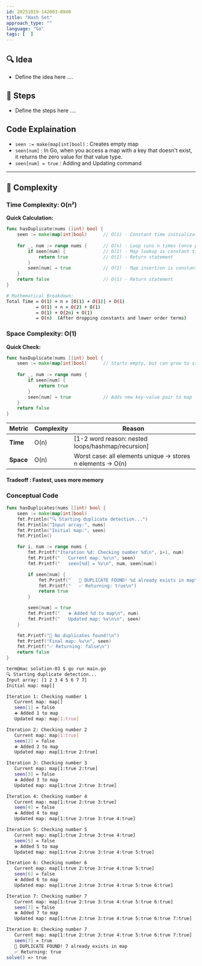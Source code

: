 ```yaml
---
id: 20251019-142803-8940
title: "Hash Set"
approach_type: ""
language: "Go"
tags: [  ]
---
```

## 🔍 Idea
* Define the idea here ....

## 🧩 Steps
* Define the steps here ....

## Code Explaination 
* `seen := make(map[int]bool)` : Creates empty map
* `seen[num]` : In Go, when you access a map with a key that doesn't exist, it returns the zero value for that value type.
* `seen[num] = true` : Adding and Updating command

---

## 🧮 Complexity

### Time Complexity: O(n²)
**Quick Calculation:**
```go
func hasDuplicate(nums []int) bool {
    seen := make(map[int]bool)      // O(1) - Constant time initialization
    
    for _, num := range nums {      // O(n) - Loop runs n times (once per element)
        if seen[num] {              // O(1) - Map lookup is constant time
            return true             // O(1) - Return statement
        }
        seen[num] = true            // O(1) - Map insertion is constant time
    }
    return false                    // O(1) - Return statement
}
```
```bash
# Mathematical Breakdown:
Total Time = O(1) + n × [O(1) + O(1)] + O(1)
           = O(1) + n × O(2) + O(1)
           = O(1) + O(2n) + O(1)
           = O(n)  (After dropping constants and lower order terms)
```

### Space Complexity: O(1)
**Quick Check:**
```go
func hasDuplicate(nums []int) bool {
    seen := make(map[int]bool)      // Starts empty, but can grow to store n elements
    
    for _, num := range nums {  
        if seen[num] {              
            return true
        }
        seen[num] = true            // Adds new key-value pair to map
    }
    return false
}
```

| Metric  |  Complexity | Reason |
|---------|-------------|--------|
| **Time**  | O(n) | [1-2 word reason: nested loops/hashmap/recursion] |
| **Space** | O(n) |  Worst case: all elements unique → stores n elements → O(n) |

#### Tradeoff : Fastest, uses more memory

### Conceptual Code 
```go 
func hasDuplicates(nums []int) bool {
	seen := make(map[int]bool)
	fmt.Println("🔍 Starting duplicate detection...")
	fmt.Println("Input array:", nums)
	fmt.Println("Initial map:", seen)
	fmt.Println()

	for i, num := range nums {
		fmt.Printf("Iteration %d: Checking number %d\n", i+1, num)
		fmt.Printf("   Current map: %v\n", seen)
		fmt.Printf("   seen[%d] = %v\n", num, seen[num])

		if seen[num] {
			fmt.Printf("   🚨 DUPLICATE FOUND! %d already exists in map\n", num)
			fmt.Printf("   ✅ Returning: true\n")
			return true
		}

		seen[num] = true
		fmt.Printf("   ➕ Added %d to map\n", num)
		fmt.Printf("   Updated map: %v\n\n", seen)
	}

	fmt.Printf("🎉 No duplicates found!\n")
	fmt.Printf("Final map: %v\n", seen)
	fmt.Printf("✅ Returning: false\n")
	return false
}
```
```bash
term@mac solution-03 $ go run main.go
🔍 Starting duplicate detection...
Input array: [1 2 3 4 5 6 7 7]
Initial map: map[]

Iteration 1: Checking number 1
   Current map: map[]
   seen[1] = false
   ➕ Added 1 to map
   Updated map: map[1:true]

Iteration 2: Checking number 2
   Current map: map[1:true]
   seen[2] = false
   ➕ Added 2 to map
   Updated map: map[1:true 2:true]

Iteration 3: Checking number 3
   Current map: map[1:true 2:true]
   seen[3] = false
   ➕ Added 3 to map
   Updated map: map[1:true 2:true 3:true]

Iteration 4: Checking number 4
   Current map: map[1:true 2:true 3:true]
   seen[4] = false
   ➕ Added 4 to map
   Updated map: map[1:true 2:true 3:true 4:true]

Iteration 5: Checking number 5
   Current map: map[1:true 2:true 3:true 4:true]
   seen[5] = false
   ➕ Added 5 to map
   Updated map: map[1:true 2:true 3:true 4:true 5:true]

Iteration 6: Checking number 6
   Current map: map[1:true 2:true 3:true 4:true 5:true]
   seen[6] = false
   ➕ Added 6 to map
   Updated map: map[1:true 2:true 3:true 4:true 5:true 6:true]

Iteration 7: Checking number 7
   Current map: map[1:true 2:true 3:true 4:true 5:true 6:true]
   seen[7] = false
   ➕ Added 7 to map
   Updated map: map[1:true 2:true 3:true 4:true 5:true 6:true 7:true]

Iteration 8: Checking number 7
   Current map: map[1:true 2:true 3:true 4:true 5:true 6:true 7:true]
   seen[7] = true
   🚨 DUPLICATE FOUND! 7 already exists in map
   ✅ Returning: true
solve() => true
```